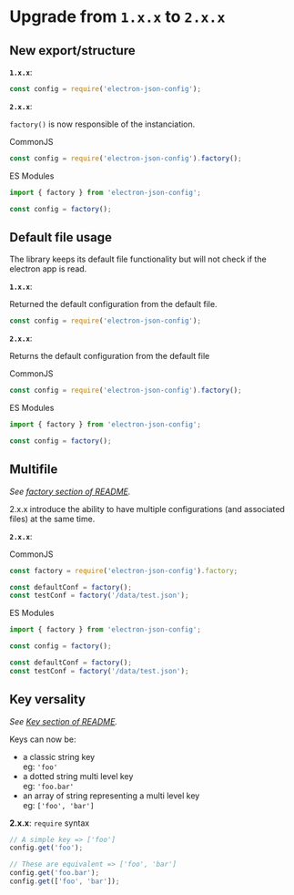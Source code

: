 # Upgrade from `1.x.x` to `2.x.x`

## New export/structure

**`1.x.x`**:

```js
const config = require('electron-json-config');
```

**`2.x.x`**:

`factory()` is now responsible of the instanciation.

CommonJS
```js
const config = require('electron-json-config').factory();
```

ES Modules
```ts
import { factory } from 'electron-json-config';

const config = factory();
```


## Default file usage

The library keeps its default file functionality but will not check if the electron app is read.

**`1.x.x`**:

Returned the default configuration from the default file.

```js
const config = require('electron-json-config');
```

**`2.x.x`**:

Returns the default configuration from the default file

CommonJS
```js
const config = require('electron-json-config').factory();
```

ES Modules
```ts
import { factory } from 'electron-json-config';

const config = factory();
```

## Multifile

*See [factory section of README](./README.md#factoryfile-string-key-string-conf).*

2.x.x introduce the ability to have multiple configurations (and associated files) at the same time.

**`2.x.x`**:

CommonJS
```js
const factory = require('electron-json-config').factory;

const defaultConf = factory();
const testConf = factory('/data/test.json');
```

ES Modules
```ts
import { factory } from 'electron-json-config';

const config = factory();

const defaultConf = factory();
const testConf = factory('/data/test.json');
```

## Key versality

*See [Key section of README](./README.md#key).*

Keys can now be:
- a classic string key  
  eg: `'foo'`
- a dotted string multi level key  
  eg: `'foo.bar'`
- an array of string representing a multi level key  
  eg: `['foo', 'bar']`

**2.x.x**:
`require` syntax
```js
// A simple key => ['foo']
config.get('foo');

// These are equivalent => ['foo', 'bar']
config.get('foo.bar');
config.get(['foo', 'bar']);
```
